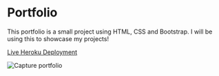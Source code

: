 # Portfolio

This portfolio is a small project using HTML, CSS and Bootstrap. I will be using this to showcase my projects!

[Live Heroku Deployment](https://allie-portfolio.herokuapp.com/)

![Capture portfolio](https://user-images.githubusercontent.com/84148777/150529716-75a75c9a-8cf9-4417-b6ef-25674edd1210.PNG)

